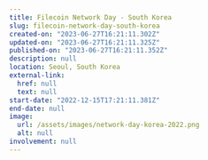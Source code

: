```yaml
---
title: Filecoin Network Day - South Korea
slug: filecoin-network-day-south-korea
created-on: "2023-06-27T16:21:11.302Z"
updated-on: "2023-06-27T16:21:11.325Z"
published-on: "2023-06-27T16:21:11.352Z"
description: null
location: Seoul, South Korea
external-link:
  href: null
  text: null
start-date: "2022-12-15T17:21:11.381Z"
end-date: null
image:
  url: /assets/images/network-day-korea-2022.png
  alt: null
involvement: null
---
```

